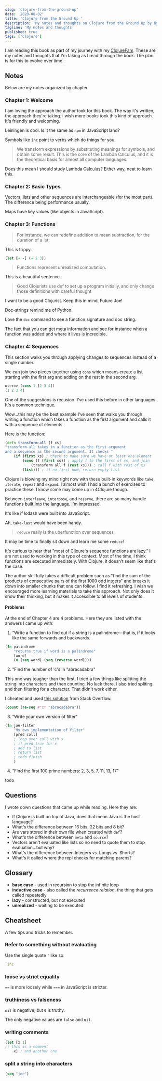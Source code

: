 ```yaml
---
slug: 'clojure-from-the-ground-up'
date: '2020-08-02'
title: 'Clojure from the Ground Up '
description: 'My notes and thoughts on Clojure from the Ground Up by Kyle Kingsbury'
tagline: 'My notes and thoughts'
published: true
tags: ['Clojure']
---
```


I am reading this book as part of my journey with my [ClojureFam](https://github.com/athensresearch/ClojureFam). These are my notes and thoughts that I'm taking as I read through the book. The plan is for this to evolve over time.

## Notes

Below are my notes organized by chapter.

### Chapter 1: Welcome

I am loving the approach the author took for this book. The way it's written, the approach they're taking. I wish more books took this kind of approach. It's friendly and welcoming.

Leiningen is cool. Is it the same as `npm` in JavaScript land?

Symbols like `inc` point to verbs which do things for you.

> We transform expressions by substituting meanings for symbols, and obtain some result. This is the core of the Lambda Calculus, and it is the theoretical basis for almost all computer languages.

Does this mean I should study Lambda Calculus? Either way, neat to learn this.

### Chapter 2: Basic Types

Vectors, lists and other sequences are interchangeable (for the most part). The difference being performance usually.

Maps have key values (like objects in JavaScript).

### Chapter 3: Functions

> For instance, we can redefine addition to mean subtraction, for the duration of a let:

This is trippy.

```clojure
(let [+ -] (+ 2 3))
```

> Functions represent unrealized computation.

This is a beautiful sentence.

> Good Clojurists use def to set up a program initially, and only change those definitions with careful thought.

I want to be a good Clojurist. Keep this in mind, Future Joe!

Doc-strings remind me of Python.

Love the `doc` command to see a function signature and doc string.

The fact that you can get meta information and see for instance when a function was added and where it lives is incredible.

### Chapter 4: Sequences

This section walks you through applying changes to sequences instead of a single number.

We can join two pieces together using `cons` which means create a list starting with the first arg and adding on the rest in the second arg.

```clojure
user=> (cons 1 [2 3 4])
(1 2 3 4)
```

One of the suggestions is recusion. I've used this before in other languages. It's a common technique.

Wow...this may be the best example I've seen that walks you through writing a function which takes a function as the first argument and calls it with a sequence of elements.

Here is the function:

```clojure
(defn transform-all [f xs]
"transform-all takes in a function as the first argument
and a sequence as the second argument. It checks "
    (if (first xs) ; check to make sure we have at least one element
        (cons (f (first xs)) ; apply f to the first of xs, and join
            (transform all f (rest xs))) ; call f with rest of xs
        (list))) ; if no first num, return empty list
```

Clojure is blowing my mind right now with these built-in keywords like `take`, `iterate`, `repeat` and `expand`. I almost wish I had a bunch of exercises to practice these. I know some may come up in 4Clojure though.

Between `interleave`, `interpose`, and `reserve`, there are so many handle functions built into the language. I'm impressed.

It's like if lodash were built into JavaScript.

Ah, `take-last` would have been handy.

> `reduce` really is the uberfunction over sequences

It may be time to finally sit down and learn me some `reduce`!

It's curious to hear that "most of Cljoure's sequence functions are lazy." I am not used to working in this type of context. Most of the time, I think functions are executed immediately. With Clojure, it doesn't seem like that's the case.

The author skillfully takes a difficult problem such as "find the sum of the products of consecutive pairs of the first 1000 odd intgers" and breaks it down into smaller chunks that one can follow. I find it refreshing. I wish we encouraged more learning materials to take this approach. Not only does it show their thinking, but it makes it accessible to all levels of students.

#### Problems

At the end of Chapter 4 are 4 problems. Here they are listed with the answers I came up with:

1. "Write a function to find out if a string is a palindrome—that is, if it looks like the same forwards and backwards.

```clojure
(fn palindrome
    "returns true if word is a palindrome"
    [word]
    (= (seq word) (seq (reverse word))))
```

2. "Find the number of 'c's in "abracadabra"

This one was tougher than the first. I tried a few things like splitting the string into characters and then counting. No luck there. I also tried spliting and then filtering for a character. That didn't work either.

I cheated and used [this solution](https://stackoverflow.com/a/29040450/3015595) from Stack Overflow.

```clojure
(count (re-seq #"c" "abracadabra"))
```

3. "Write your own version of filter"

```clojure
(fn joe-filter
    "My own implementation of filter"
    [pred coll]
    ; loop over coll with x
    ; if pred true for x
    ; add to list
    ; return list
    ; todo finish
    )
```

4. "Find the first 100 prime numbers: 2, 3, 5, 7, 11, 13, 17"

todo

## Questions

I wrote down questions that came up while reading. Here they are:

- If Clojure is built on top of Java, does that mean Java is the host language?
- What's the difference between 16 bits, 32 bits and 8 bit?
- Are vars stored in their own file when created with `def`?
- What's the difference between `meta` and `source`?
- Vectors aren't evaluated like lists so no need to quote them to stop evaluation...but why?
- What's the difference between Integers vs. Longs vs. Shorts?
- What's it called where the repl checks for matching parens?

## Glossary

- **base case** - used in recursion to stop the infinite loop
- **inductive case** - also called the _recurrence relation_, the thing that gets called repeatedly
- **lazy** - constructed, but not executed
- **unrealized** - waiting to be executed

## Cheatsheet

A few tips and tricks to remember.

### Refer to something without evaluating

Use the single quote `'` like so:

```clojure
`inc
```

### loose vs strict equality

`==` is more loosely while `===` in JavaScript is stricter.

### truthiness vs falseness

`nil` is negative, but `0` is truthy.

The only negative values are `false` and `nil`.

### writing comments

```clojure
(let [x 1]
;; this is a comment
    x) ; and another one
```

### split a string into characters

```clojure
(seq "joe")
```
